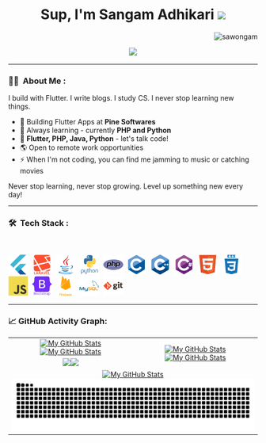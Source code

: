 <!-- Header -->
<h1 align="center">
Sup, I'm Sangam Adhikari
  <img src="https://media.giphy.com/media/hvRJCLFzcasrR4ia7z/giphy.gif" width="30"></h1>
 <img src="https://komarev.com/ghpvc/?username=sawongam&label=Profile%20Views&color=0e75b6&style=flat" align='right' alt="sawongam" />
<br/>
<!-- Typing SVG -->
<p align="center">
  <a href="https://github.com/DenverCoder1/readme-typing-svg"><img src="https://readme-typing-svg.herokuapp.com?lines=Flutter+Developer;%20Founder%20and%20Content%20Writer%20of%20sawongam.com;Computer+Science+Student;Music%20|%20Movie%20|%20Sports%20|%20%20Enthusiastic&center=true&width=480&height=45"></a>
</p>
<hr/>



<!-- About Me -->
### :man_technologist: &nbsp;About Me :
I build with Flutter. I write blogs. I study CS. I never stop learning new things.
- 🔭 Building Flutter Apps at **Pine Softwares**
- 🌱 Always learning - currently **PHP and Python**
- 💬 **Flutter, PHP, Java, Python** - let's talk code!
- 🌎 Open to remote work opportunities
- ⚡ When I'm not coding, you can find me jamming to music or catching movies

Never stop learning, never stop growing. Level up something new every day!

---

<!-- Tech Stack -->
### 🛠 &nbsp;Tech Stack :
<br>
<p>
<img src="https://github.com/devicons/devicon/blob/master/icons/flutter/flutter-original.svg" title="Flutter" alt="Flutter" width="40" height="40"/>&nbsp;
<img src="https://github.com/devicons/devicon/blob/master/icons/laravel/laravel-plain-wordmark.svg" title="Laravel" alt="Laravel" width="40" height="40"/>&nbsp;
<img src="https://github.com/devicons/devicon/blob/master/icons/java/java-original.svg" title="Java" alt="Java" width="40" height="40"/>&nbsp;
<img src="https://github.com/devicons/devicon/blob/master/icons/python/python-original-wordmark.svg" title="Python" alt="Python" width="40" height="40"/>&nbsp;
<img src="https://github.com/devicons/devicon/blob/master/icons/php/php-original.svg" title="PHP" alt="PHP" width="40" height="40"/>&nbsp;
<img src="https://raw.githubusercontent.com/devicons/devicon/master/icons/c/c-original.svg" title="C" alt="C" width="40" height="40"/>&nbsp;
<img src="https://raw.githubusercontent.com/devicons/devicon/master/icons/cplusplus/cplusplus-original.svg" title="C++" alt="C++" width="40" height="40"/>&nbsp;
<img src="https://github.com/devicons/devicon/blob/master/icons/csharp/csharp-original.svg" title="C#" alt="C#" width="40" height="40"/>&nbsp;
<img src="https://github.com/devicons/devicon/blob/master/icons/html5/html5-original.svg" title="HTML5" alt="HTML" width="40" height="40"/>&nbsp;
<img src="https://github.com/devicons/devicon/blob/master/icons/css3/css3-plain-wordmark.svg"  title="CSS3" alt="CSS" width="40" height="40"/>&nbsp;
<img src="https://github.com/devicons/devicon/blob/master/icons/javascript/javascript-original.svg" title="JavaScript" alt="JavaScript" width="40" height="40"/>&nbsp;
<img src="https://raw.githubusercontent.com/devicons/devicon/master/icons/bootstrap/bootstrap-plain-wordmark.svg" title="Bootstrap" alt="Bootstrap" width="40" height="40"/>&nbsp;
<img src="https://github.com/devicons/devicon/blob/master/icons/firebase/firebase-plain-wordmark.svg" title="Firebase" alt="Firebase" width="40" height="40"/>&nbsp;
<img src="https://raw.githubusercontent.com/devicons/devicon/master/icons/mysql/mysql-original-wordmark.svg" title="MySQL" alt="MySQL" width="40" height="40"/>&nbsp;
<img src="https://github.com/devicons/devicon/blob/master/icons/git/git-original-wordmark.svg" title="Git" alt="Git" width="40" height="40"/>&nbsp;
</p>

---

<!-- Activity Graph -->
### 📈 GitHub Activity Graph:
<table>
    <tr>
        <td align="center"><a href="https://github.com/sawongam#gh-light-mode-only"><img src="https://github-readme-stats.vercel.app/api?username=sawongam&show_icons=true" alt="My GitHub Stats"/></a><a href="https://github.com/sawongam#gh-dark-mode-only"><img src="https://github-readme-stats.vercel.app/api?username=sawongam&show_icons=true&theme=tokyonight" alt="My GitHub Stats"/></a></td>
        <td rowspan="2" align="center"><a href="https://github.com/sawongam#gh-light-mode-only"><img src="https://github-readme-stats.vercel.app/api/top-langs/?username=sawongam&theme=default&langs_count=8#gh-light-mode-only" alt="My GitHub Stats"/></a><a href="https://github.com/sawongam#gh-dark-mode-only"><img src="https://github-readme-stats.vercel.app/api/top-langs/?username=sawongam&theme=tokyonight&langs_count=8#gh-dark-mode-only" alt="My GitHub Stats"/></a></td>
    </tr>
    <tr>
        <td align="center"><a href="https://github.com/sawongam#gh-light-mode-only"><img src="https://github-readme-streak-stats.herokuapp.com/?user=sawongam&theme=default"/></a><a href="https://github.com/sawongam#gh-dark-mode-only"><img src="https://github-readme-streak-stats.herokuapp.com/?user=sawongam&theme=tokyonight"/></a></td>
    </tr>
    <tr>
        <td colspan="2" align="center"><a href="https://github.com/sawongam#gh-light-mode-only"><img src="https://raw.githubusercontent.com/sawongam/sawongam/output/github-contribution-grid-snake-default.svg#gh-light-mode-only" alt="My GitHub Stats"/></a><a href="https://github.com/sawongam#gh-dark-mode-only"><img src="https://raw.githubusercontent.com/sawongam/sawongam/output/github-contribution-grid-snake-dark.svg#gh-dark-mode-only" alt="My GitHub Stats"/></a></td>
    </tr>
</table>
